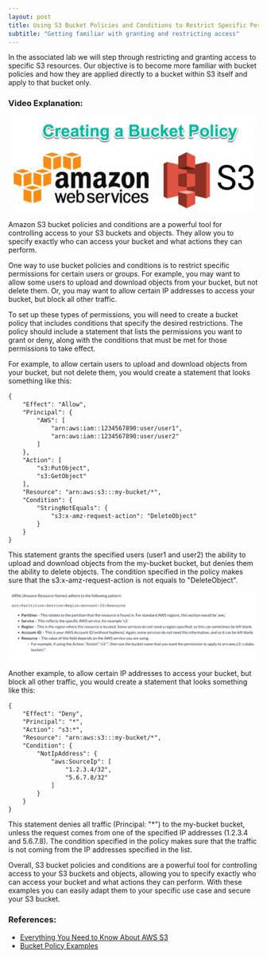 ```yaml
---
layout: post
title: Using S3 Bucket Policies and Conditions to Restrict Specific Permissions
subtitle: "Getting familiar with granting and restricting access"
---
```



In the associated lab we will step through restricting and granting access to specific S3 resources. Our objective is to become more familiar with bucket policies and how they are applied directly to a bucket within S3 itself and apply to that bucket only.

### Video Explanation:

[![IMAGE_ALT](/img/bucket_policy.png)](https://youtu.be/x7CjpC4Nhxg)

Amazon S3 bucket policies and conditions are a powerful tool for controlling access to your S3 buckets and objects. They allow you to specify exactly who can access your bucket and what actions they can perform.

One way to use bucket policies and conditions is to restrict specific permissions for certain users or groups. For example, you may want to allow some users to upload and download objects from your bucket, but not delete them. Or, you may want to allow certain IP addresses to access your bucket, but block all other traffic.

To set up these types of permissions, you will need to create a bucket policy that includes conditions that specify the desired restrictions. The policy should include a statement that lists the permissions you want to grant or deny, along with the conditions that must be met for those permissions to take effect.

For example, to allow certain users to upload and download objects from your bucket, but not delete them, you would create a statement that looks something like this:

```
{
    "Effect": "Allow",
    "Principal": {
        "AWS": [
            "arn:aws:iam::1234567890:user/user1",
            "arn:aws:iam::1234567890:user/user2"
        ]
    },
    "Action": [
        "s3:PutObject",
        "s3:GetObject"
    ],
    "Resource": "arn:aws:s3:::my-bucket/*",
    "Condition": {
        "StringNotEquals": {
            "s3:x-amz-request-action": "DeleteObject"
        }
    }
}
```

This statement grants the specified users (user1 and user2) the ability to upload and download objects from the my-bucket bucket, but denies them the ability to delete objects. The condition specified in the policy makes sure that the s3:x-amz-request-action is not equals to "DeleteObject".

![](/img/arn_definition.png)

Another example, to allow certain IP addresses to access your bucket, but block all other traffic, you would create a statement that looks something like this:

```
{
    "Effect": "Deny",
    "Principal": "*",
    "Action": "s3:*",
    "Resource": "arn:aws:s3:::my-bucket/*",
    "Condition": {
        "NotIpAddress": {
            "aws:SourceIp": [
                "1.2.3.4/32",
                "5.6.7.8/32"
            ]
        }
    }
}
```

This statement denies all traffic (Principal: "*") to the my-bucket bucket, unless the request comes from one of the specified IP addresses (1.2.3.4 and 5.6.7.8). The condition specified in the policy makes sure that the traffic is not coming from the IP addresses specified in the list.

Overall, S3 bucket policies and conditions are a powerful tool for controlling access to your S3 buckets and objects, allowing you to specify exactly who can access your bucket and what actions they can perform. With these examples you can easily adapt them to your specific use case and secure your S3 bucket.

### References:

- [Everything You Need to Know About AWS S3](https://www.freecodecamp.org/news/everything-you-need-to-know-about-aws-s3/)
- [Bucket Policy Examples](https://docs.aws.amazon.com/AmazonS3/latest/userguide/example-bucket-policies.html)

<br>

